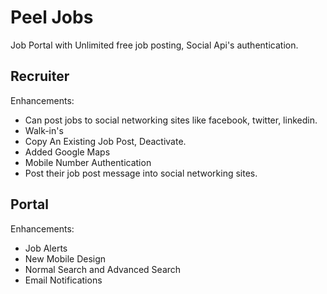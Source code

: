 Peel Jobs
===========

Job Portal with Unlimited free job posting, Social Api's authentication.

Recruiter
----------

Enhancements:

* Can post jobs to social networking sites like facebook, twitter, linkedin.
* Walk-in's
* Copy An Existing Job Post, Deactivate.
* Added Google Maps
* Mobile Number Authentication
* Post their job post message into social networking sites.

Portal
-------

Enhancements:

* Job Alerts
* New Mobile Design
* Normal Search and Advanced Search
* Email Notifications

